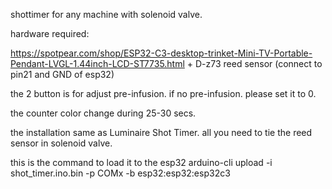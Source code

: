 shottimer for any machine with solenoid valve. 

hardware required:


https://spotpear.com/shop/ESP32-C3-desktop-trinket-Mini-TV-Portable-Pendant-LVGL-1.44inch-LCD-ST7735.html
+
D-z73 reed sensor (connect to pin21 and GND of esp32)

the 2 button is for adjust pre-infusion. if no pre-infusion. please set it to 0.

the counter color change during 25-30 secs.

the installation same as Luminaire Shot Timer. all you need to tie the reed sensor in solenoid valve.


this is the command to load it to the esp32
arduino-cli upload -i shot_timer.ino.bin -p COMx -b esp32:esp32:esp32c3
